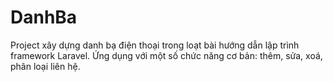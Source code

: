 # DanhBa
Project xây dựng danh bạ điện thoại trong loạt bài hướng dẫn lập trình framework Laravel. Ứng dụng với một số chức năng cơ bản: thêm, sửa, xoá, phân loại liên hệ.
